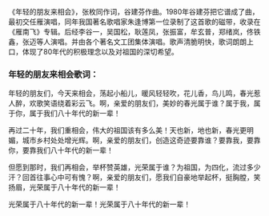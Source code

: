 

《年轻的朋友来相会》，张枚同作词，谷建芬作曲。1980年谷建芬把它谱成了曲，最初交任雁演唱，同年我国著名歌唱家朱逢博第一位录制了这首歌的磁带，收录在《雁南飞》专辑。后经李谷一，吴国松，耿莲凤，张振富，牟玄普，郑绪岚，佟铁鑫，张迈等人演唱。并由各个著名文工团集体演唱。歌声清脆明快，歌词朗朗上口，体现了80年代的积极理念以及对祖国的深切希望。

### 年轻的朋友来相会歌词：

年轻的朋友们，今天来相会，荡起小船儿，暖风轻轻吹，花儿香，鸟儿鸣，春光惹人醉，欢歌笑语绕着彩云飞。啊，亲爱的朋友们，美妙的春光属于谁？属于我，属于你，属于我们八十年代的新一辈！

再过二十年，我们重相会，伟大的祖国该有多么美！天也新，地也新，春光更明媚，城市乡村处处增光辉。啊，亲爱的朋友们，创造这奇迹要靠谁？要靠我，要靠你，要靠我们八十年代的新一辈！

但愿到那时，我们再相会，举杯赞英雄，光荣属于谁？为祖国，为四化，流过多少汗？回首往事心中可有愧？啊，亲爱的朋友们，愿我们自豪地举起杯，挺胸膛，笑扬眉，光荣属于八十年代的新一辈！

光荣属于八十年代的新一辈！光荣属于八十年代的新一辈！

